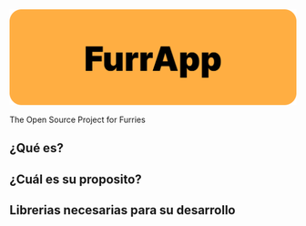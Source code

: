 <img src="https://github.com/FurrApp/.github/blob/2142438f63b75c71277fcb6aa125a2413738e05f/profile/img/cover-2.png" />

The Open Source Project for Furries

## ¿Qué es?
## ¿Cuál es su proposito?
## Librerias necesarias para su desarrollo
